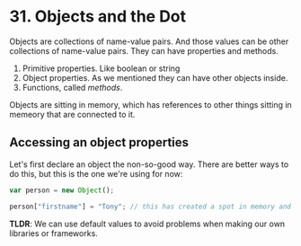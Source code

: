 # 31. Objects and the Dot

Objects are collections of name-value pairs. And those values can be other collections of name-value pairs.
They can have properties and methods.

1. Primitive properties. Like boolean or string
2. Object properties. As we mentioned they can have other objects inside.
3. Functions, called *methods*.

Objects are sitting in memory, which has references to other things sitting in memeory that are connected to it.

## Accessing an object properties
Let's first declare an object the non-so-good way. There are better ways to do this, but this is the one we're using for now:

```js
var person = new Object();

person["firstname"] = "Tony"; // this has created a spot in memory and the object will get a reference to the adress of that location in memory.
```


**TLDR**: We can use default values to avoid problems when making our own libraries or frameworks.
